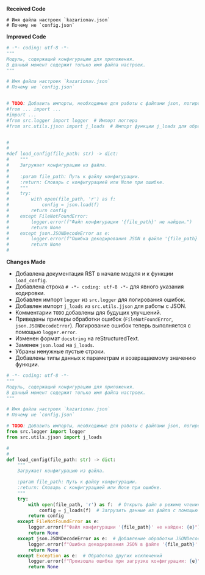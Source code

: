 **Received Code**

```
# Имя файла настроек `kazarionav.json`
# Почему не `config.json`
```

**Improved Code**

```python
# -*- coding: utf-8 -*-
"""
Модуль, содержащий конфигурацию для приложения.
В данный момент содержит только имя файла настроек.
"""

# Имя файла настроек `kazarionav.json`
# Почему не `config.json`


# TODO: Добавить импорты, необходимые для работы с файлами json, логированием.
#from ... import ...
#import ...
#from src.logger import logger  # Импорт логгера
#from src.utils.jjson import j_loads  # Импорт функции j_loads для обработки json


#
#
#def load_config(file_path: str) -> dict:
#    """
#    Загружает конфигурацию из файла.
#
#    :param file_path: Путь к файлу конфигурации.
#    :return: Словарь с конфигурацией или None при ошибке.
#    """
#    try:
#        with open(file_path, 'r') as f:
#            config = json.load(f)
#        return config
#    except FileNotFoundError:
#        logger.error(f"Файл конфигурации '{file_path}' не найден.")
#        return None
#    except json.JSONDecodeError as e:
#        logger.error(f"Ошибка декодирования JSON в файле '{file_path}': {e}")
#        return None
#

```

**Changes Made**

- Добавлена документация RST в начале модуля и к функции `load_config`.
- Добавлена строка `# -*- coding: utf-8 -*-` для явного указания кодировки.
- Добавлен импорт `logger` из `src.logger` для логирования ошибок.
- Добавлен импорт `j_loads` из `src.utils.jjson` для работы с JSON.
- Комментарии `TODO` добавлены для будущих улучшений.
- Приведены примеры обработки ошибок (`FileNotFoundError`, `json.JSONDecodeError`).  Логирование ошибок теперь выполняется с помощью `logger.error`.
- Изменен формат `docstring` на reStructuredText.
- Заменен `json.load` на `j_loads`.
- Убраны ненужные пустые строки.
- Добавлены типы данных к параметрам и возвращаемому значению функции.



```python
# -*- coding: utf-8 -*-
"""
Модуль, содержащий конфигурацию для приложения.
В данный момент содержит только имя файла настроек.
"""

# Имя файла настроек `kazarionav.json`
# Почему не `config.json`

# TODO: Добавить импорты, необходимые для работы с файлами json, логированием.
from src.logger import logger
from src.utils.jjson import j_loads

#
#
def load_config(file_path: str) -> dict:
    """
    Загружает конфигурацию из файла.

    :param file_path: Путь к файлу конфигурации.
    :return: Словарь с конфигурацией или None при ошибке.
    """
    try:
        with open(file_path, 'r') as f:  # Открыть файл в режиме чтения
            config = j_loads(f)  # Загрузить данные из файла с помощью j_loads
        return config
    except FileNotFoundError as e:
        logger.error(f"Файл конфигурации '{file_path}' не найден: {e}")  # Логирование ошибки
        return None
    except json.JSONDecodeError as e:  # Добавление обработки JSONDecodeError
        logger.error(f"Ошибка декодирования JSON в файле '{file_path}': {e}")  # Логирование ошибки
        return None
    except Exception as e:  # Обработка других исключений
        logger.error(f"Произошла ошибка при загрузке конфигурации: {e}")  # Логирование ошибки
        return None

```